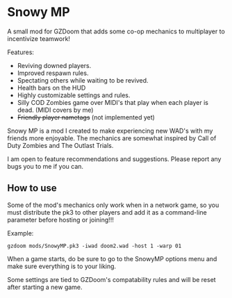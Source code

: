 # Snowy MP

A small mod for GZDoom that adds some co-op mechanics to multiplayer to incentivize teamwork!

Features:
- Reviving downed players.
- Improved respawn rules.
- Spectating others while waiting to be revived.
- Health bars on the HUD
- Highly customizable settings and rules.
- Silly COD Zombies game over MIDI's that play when each player is dead. (MIDI covers by me)
- ~~Friendly player nametags~~ (not implemented yet)

Snowy MP is a mod I created to make experiencing new WAD's with my friends more enjoyable. The mechanics are somewhat inspired by Call of Duty Zombies and The Outlast Trials.

I am open to feature recommendations and suggestions. Please report any bugs you to me if you can.

## How to use

Some of the mod's mechanics only work when in a network game, so you must distribute the pk3 to other players and add it as a command-line parameter before hosting or joining!!!

Example:

```
gzdoom mods/SnowyMP.pk3 -iwad doom2.wad -host 1 -warp 01
```

When a game starts, do be sure to go to the SnowyMP options menu and make sure everything is to your liking. 

Some settings are tied to GZDoom's compatability rules and will be reset after starting a new game. 
